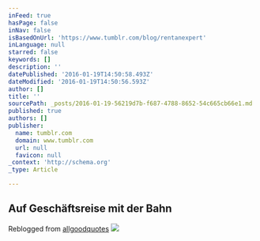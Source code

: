 ```yaml
---
inFeed: true
hasPage: false
inNav: false
isBasedOnUrl: 'https://www.tumblr.com/blog/rentanexpert'
inLanguage: null
starred: false
keywords: []
description: ''
datePublished: '2016-01-19T14:50:58.493Z'
dateModified: '2016-01-19T14:50:56.593Z'
author: []
title: ''
sourcePath: _posts/2016-01-19-56219d7b-f687-4788-8652-54c665cb66e1.md
published: true
authors: []
publisher:
  name: tumblr.com
  domain: www.tumblr.com
  url: null
  favicon: null
_context: 'http://schema.org'
_type: Article

---
```

## **Auf Geschäftsreise mit der Bahn**

Reblogged from [allgoodquotes][0]
![](https://45.media.tumblr.com/d97804be101aaccc5cf0f62239d8f2b9/tumblr_nq9j1hAcmy1rx4e71o1_500.gif)

[0]: http://allgoodquotes.tumblr.com/post/122028127988/picquotesnet